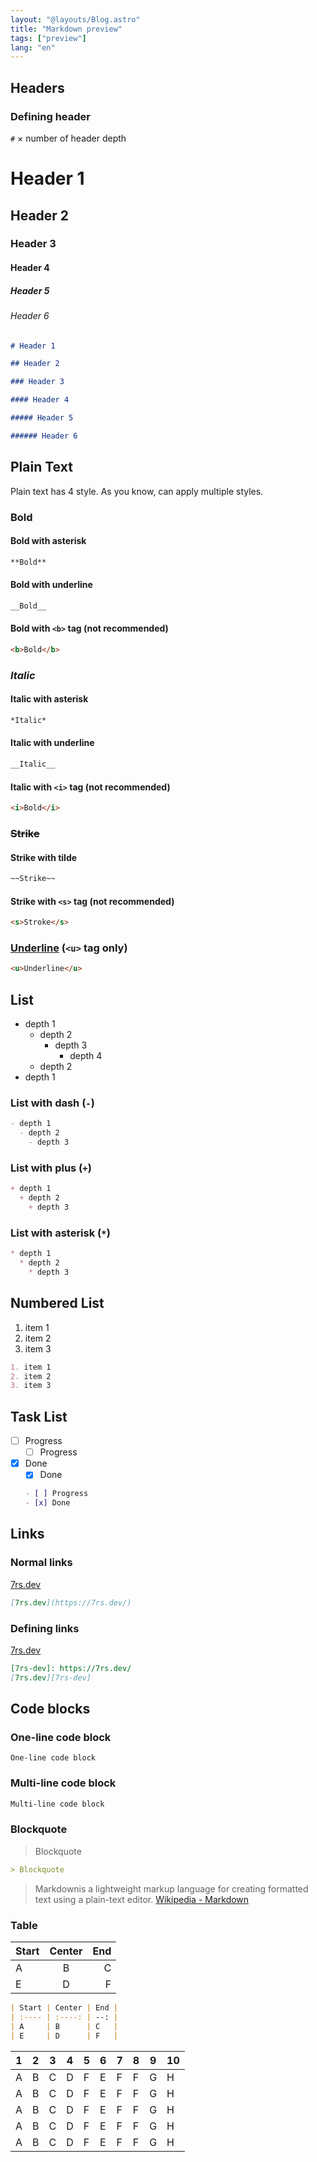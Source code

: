 ```yaml
---
layout: "@layouts/Blog.astro"
title: "Markdown preview"
tags: ["preview"]
lang: "en"
---
```


## Headers

### Defining header  

  `#` × number of header depth  

# Header 1  

## Header 2  

### Header 3  

#### Header 4  

##### Header 5  

###### Header 6  

  ```md
  # Header 1  

  ## Header 2  

  ### Header 3  

  #### Header 4  

  ##### Header 5  

  ###### Header 6  
  ```  

## Plain Text  

  Plain text has 4 style.
  As you know, can apply multiple styles.  

### **Bold**  

#### Bold with asterisk  

  ```md
  **Bold**
  ```  

#### Bold with underline  

  ```md
  __Bold__
  ```  

#### Bold with `<b>` tag (not recommended)  

  ```md
  <b>Bold</b>
  ```  

### *Italic*  

#### Italic with asterisk  

  ```md
  *Italic*
  ```  

#### Italic with underline  

  ```md
  __Italic__
  ```  

#### Italic with `<i>` tag (not recommended)  

  ```md
  <i>Bold</i>
  ```  

### ~~Strike~~  

#### Strike with tilde  

  ```md
  ~~Strike~~
  ```  

#### Strike with `<s>` tag (not recommended)  

  ```md
  <s>Stroke</s>
  ```  

### <u>Underline</u> (`<u>` tag only)  

  ```md
  <u>Underline</u>  
  ```  

## List  

- depth 1
  - depth 2
    - depth 3
      - depth 4
  - depth 2
- depth 1

### List with dash (`-`)  

  ```md
  - depth 1
    - depth 2
      - depth 3
  ```  

### List with plus (`+`)  

  ```md
  + depth 1
    + depth 2
      + depth 3
  ```  

### List with asterisk (`*`)  

  ```md
  * depth 1
    * depth 2
      * depth 3
  ```  

## Numbered List  

  1. item 1
  2. item 2
  3. item 3

  ```md
  1. item 1
  2. item 2
  3. item 3
  ```  

## Task List  

- [ ] Progress
  - [ ] Progress
- [x] Done
  - [x] Done

  ```md
  - [ ] Progress
  - [x] Done
  ```  

[7rs-dev]: https://7rs.dev/

## Links  

### Normal links  

  [7rs.dev](https://7rs.dev/)  

  ```md
  [7rs.dev](https://7rs.dev/)  
  ```  

### Defining links  

  [7rs.dev][7rs-dev]  

  ```md
  [7rs-dev]: https://7rs.dev/
  [7rs.dev][7rs-dev]  
  ```  

## Code blocks  

### One-line code block  

  `One-line code block`  

### Multi-line code block  

  ```md
  Multi-line code block
  ```  

### Blockquote  

  > Blockquote  

  ```md
  > Blockquote
  ```  

  > Markdownis a lightweight markup language for creating formatted text using a plain-text editor.
  > [Wikipedia - Markdown](https://en.wikipedia.org/wiki/Markdown)

### Table  

  | Start | Center | End |
  | :---- | :----: | --: |
  | A     | B      | C   |
  | E     | D      | F   |

  ```md
  | Start | Center | End |
  | :---- | :----: | --: |
  | A     | B      | C   |
  | E     | D      | F   |
  ```  

  | 1 | 2 | 3 | 4 | 5 | 6 | 7 | 8 | 9 | 10 |
  | - | - | - | - | - | - | - | - | - | -- |
  | A | B | C | D | F | E | F | F | G | H  |
  | A | B | C | D | F | E | F | F | G | H  |
  | A | B | C | D | F | E | F | F | G | H  |
  | A | B | C | D | F | E | F | F | G | H  |
  | A | B | C | D | F | E | F | F | G | H  |
